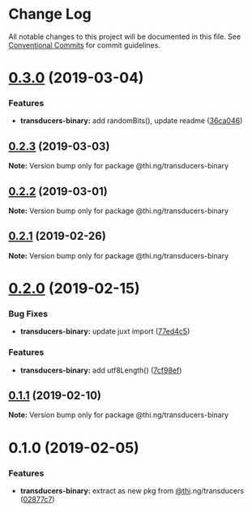 # Change Log

All notable changes to this project will be documented in this file.
See [Conventional Commits](https://conventionalcommits.org) for commit guidelines.

# [0.3.0](https://github.com/thi-ng/umbrella/compare/@thi.ng/transducers-binary@0.2.3...@thi.ng/transducers-binary@0.3.0) (2019-03-04)


### Features

* **transducers-binary:** add randomBits(), update readme ([36ca046](https://github.com/thi-ng/umbrella/commit/36ca046))





## [0.2.3](https://github.com/thi-ng/umbrella/compare/@thi.ng/transducers-binary@0.2.2...@thi.ng/transducers-binary@0.2.3) (2019-03-03)

**Note:** Version bump only for package @thi.ng/transducers-binary





## [0.2.2](https://github.com/thi-ng/umbrella/compare/@thi.ng/transducers-binary@0.2.1...@thi.ng/transducers-binary@0.2.2) (2019-03-01)

**Note:** Version bump only for package @thi.ng/transducers-binary





## [0.2.1](https://github.com/thi-ng/umbrella/compare/@thi.ng/transducers-binary@0.2.0...@thi.ng/transducers-binary@0.2.1) (2019-02-26)

**Note:** Version bump only for package @thi.ng/transducers-binary





# [0.2.0](https://github.com/thi-ng/umbrella/compare/@thi.ng/transducers-binary@0.1.1...@thi.ng/transducers-binary@0.2.0) (2019-02-15)


### Bug Fixes

* **transducers-binary:** update juxt import ([77ed4c5](https://github.com/thi-ng/umbrella/commit/77ed4c5))


### Features

* **transducers-binary:** add utf8Length() ([7cf98ef](https://github.com/thi-ng/umbrella/commit/7cf98ef))





## [0.1.1](https://github.com/thi-ng/umbrella/compare/@thi.ng/transducers-binary@0.1.0...@thi.ng/transducers-binary@0.1.1) (2019-02-10)

**Note:** Version bump only for package @thi.ng/transducers-binary





# 0.1.0 (2019-02-05)


### Features

* **transducers-binary:** extract as new pkg from [@thi](https://github.com/thi).ng/transducers ([02877c7](https://github.com/thi-ng/umbrella/commit/02877c7))
